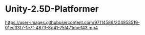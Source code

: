 # Unity-2.5D-Platformer


https://user-images.githubusercontent.com/97114586/204853519-01ec33f7-1e7f-4873-8d41-75f471dbe143.mp4

